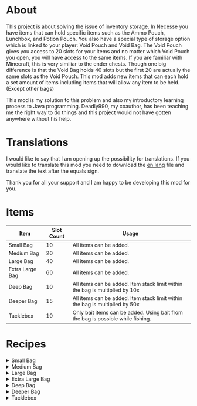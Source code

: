 # About

This project is about solving the issue of inventory storage. 
In Necesse you have items that can hold specific items such as the Ammo Pouch, Lunchbox, and Potion Pouch. You also have a special type of storage option which is linked to your player: Void Pouch and Void Bag. The Void Pouch gives you access to 20 slots for your items and no matter which Void Pouch you open, you will have access to the same items. If you are familiar with Minecraft, this is very similiar to the ender chests. Though one big difference is that the Void Bag holds 40 slots but the first 20 are actually the same slots as the Void Pouch.
This mod adds new items that can each hold a set amount of items including items that will allow any item to be held. (Except other bags)

This mod is my solution to this problem and also my introductory learning process to Java programming.
Deadly990, my coauthor, has been teaching me the right way to do things and this project would not have gotten anywhere without his help.

# Translations

I would like to say that I am opening up the possibility for translations. If you would like to translate this mod you need to download the [en.lang](src/main/resources/locale/en.lang) file and translate the text after the equals sign.

Thank you for all your support and I am happy to be developing this mod for you.

# Items


| Item | Slot Count | Usage |
| --- | --- | --- |
| Small Bag | 10 | All items can be added. |
| Medium Bag | 20 | All items can be added. |
| Large Bag | 40 | All items can be added. |
| Extra Large Bag | 60 | All items can be added. |
| Deep Bag | 10 | All items can be added. Item stack limit within the bag is multiplied by 10x |
| Deeper Bag | 15 | All items can be added. Item stack limit within the bag is multiplied by 50x |
| Tacklebox | 10 | Only bait items can be added. Using bait from the bag is possible while fishing. |

# Recipes

<details><summary>Small Bag</summary>
<p>
  
  ![](src/main/resources/items/SmallBag.png)
  
  | Craft Location | Ingredients |
  | --- | --- |
  | Workstation | 5 Gold Bar, 10 Leather, 15 Wool |
  
  </p>
</details>

<details><summary>Medium Bag</summary>
<p>
  
  ![](src/main/resources/items/MediumBag.png)
  
  | Craft Location | Ingredients |
  | --- | --- |
  | Demonic Workstation | 2 Small Bag, 15 Demonic Bar, 10 Wool |
  
  </p>
</details>

<details><summary>Large Bag</summary>
<p>
  
  ![](src/main/resources/items/LargeBag.png)
  
  | Craft Location | Ingredients |
  | --- | --- |
  | Demonic Workstation | 2 Medium Bag, 10 Glacial Bar, 10 Ivy Bar |
  
  </p>
</details>

<details><summary>Extra Large Bag</summary>
<p>
  
  ![](src/main/resources/items/ExtraLargeBag.png)
  
  | Craft Location | Ingredients |
  | --- | --- |
  | Advanced Workstation | 2 Large Bag, 10 Tungsten Bar, 10 Ancient Fossil Bar |
  
  </p>
</details>

<details><summary>Deep Bag</summary>
<p>
  
  ![](src/main/resources/items/DeepBag.gif)
  
  | Craft Location | Ingredients |
  | --- | --- |
  | Demonic Workstation | 4 Small Bag, 20 Void Shard, 15 Demonic Bar, 2 Void Pouch, 1 Dark Gem |
  
  </p>
</details>

<details><summary>Deeper Bag</summary>
<p>
  
  ![](src/main/resources/items/DeeperBag.gif)
  
  | Craft Location | Ingredients |
  | --- | --- |
  | Demonic Workstation | 2 Deep Bag, 1 Extra Large Bag, 20 Tungsten Bar |
  
  </p>
</details>

<details><summary>Tacklebox</summary>
<p>
  
  ![](src/main/resources/items/Tacklebox.png)
  
  | Location | Cost |
  | --- | --- |
  | Bought from Angler | 1500-2000 Coins |
  
  </p>
</details>

